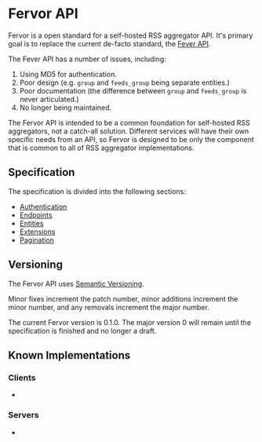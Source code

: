# Fervor API
Fervor is a open standard for a self-hosted RSS aggregator API. It's primary goal is to replace the current de-facto standard, the [Fever API](https://feedafever.com/api).

The Fever API has a number of issues, including:

1. Using MD5 for authentication.
2. Poor design (e.g. `group` and `feeds_group` being separate entities.)
3. Poor documentation (the difference between `group` and `feeds_group` is never articulated.)
4. No longer being maintained.

The Fervor API is intended to be a common foundation for self-hosted RSS aggregators, not a catch-all solution. Different services will have their own specific needs from an API, so Fervor is designed to be only the component that is common to all of RSS aggregator implementations.

## Specification
The specification is divided into the following sections:

- [Authentication](https://github.com/shadowfacts/fervor/blob/master/authentication.md)
- [Endpoints](https://github.com/shadowfacts/fervor/blob/master/endpoints.md)
- [Entities](https://github.com/shadowfacts/fervor/blob/master/entities.md)
- [Extensions](https://github.com/shadowfacts/fervor/blob/master/extensions.md)
- [Pagination](https://github.com/shadowfacts/fervor/blob/master/pagination.md)

## Versioning
The Fervor API uses [Semantic Versioning](https://semver.org/spec/v2.0.0.html).

Minor fixes increment the patch number, minor additions increment the minor number, and any removals increment the major number.

The current Fervor version is 0.1.0. The major version 0 will remain until the specification is finished and no longer a draft.

## Known Implementations
### Clients
- 

### Servers
- 